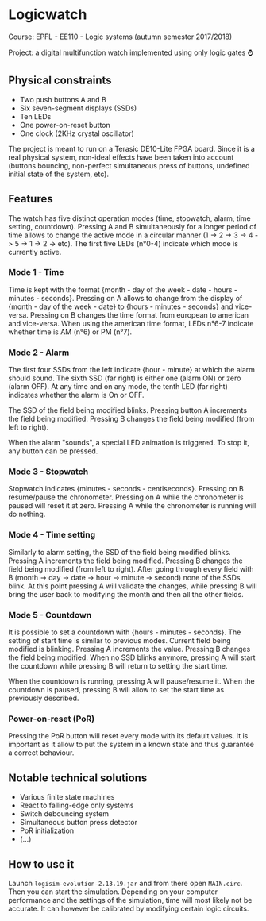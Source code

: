 # Logicwatch

Course: EPFL - EE110 - Logic systems (autumn semester 2017/2018)

Project: a digital multifunction watch implemented using only logic gates ⌚

## Physical constraints

- Two push buttons A and B
- Six seven-segment displays (SSDs)
- Ten LEDs
- One power-on-reset button
- One clock (2KHz crystal oscillator)

The project is meant to run on a Terasic DE10-Lite FPGA board. Since it is a real physical system, non-ideal effects have been taken into account (buttons bouncing, non-perfect simultaneous press of buttons, undefined initial state of the system, etc).

## Features

The watch has five distinct operation modes (time, stopwatch, alarm, time setting, countdown). Pressing A and B simultaneously for a longer period of time allows to change the active mode in a circular manner (1 -> 2 -> 3 -> 4 -> 5 -> 1 -> 2 -> etc). The first five LEDs (n°0-4) indicate which mode is currently active.

### Mode 1 - Time

Time is kept with the format {month - day of the week - date - hours - minutes - seconds}. Pressing on A allows to change from the display of {month - day of the week - date} to {hours - minutes - seconds} and vice-versa. Pressing on B changes the time format from european to american and vice-versa. When using the american time format, LEDs n°6-7 indicate whether time is AM (n°6) or PM (n°7).

### Mode 2 - Alarm

The first four SSDs from the left indicate {hour - minute} at which the alarm should sound. The sixth SSD (far right) is either one (alarm ON) or zero (alarm OFF). At any time and on any mode, the tenth LED (far right) indicates whether the alarm is On or OFF. 

The SSD of the field being modified blinks. Pressing button A increments the field being modified. Pressing B changes the field being modified (from left to right).

When the alarm "sounds", a special LED animation is triggered. To stop it, any button can be pressed.

### Mode 3 - Stopwatch

Stopwatch indicates {minutes - seconds - centiseconds}. Pressing on B resume/pause the chronometer. Pressing on A while the chronometer is paused will reset it at zero. Pressing A while the chronometer is running will do nothing.

### Mode 4 - Time setting

Similarly to alarm setting, the SSD of the field being modified blinks. Pressing A increments the field being modified. Pressing B changes the field being modified (from left to right). After going through every field with B (month -> day -> date -> hour -> minute -> second) none of the SSDs blink. At this point pressing A will validate the changes, while pressing B will bring the user back to modifying the month and then all the other fields.

### Mode 5 - Countdown

It is possible to set a countdown with {hours - minutes - seconds}. The setting of start time is similar to previous modes. Current field being modified is blinking. Pressing A increments the value. Pressing B changes the field being modified. When no SSD blinks anymore, pressing A will start the countdown while pressing B will return to setting the start time.

When the countdown is running, pressing A will pause/resume it. When the countdown is paused, pressing B will allow to set the start time as previously described.

### Power-on-reset (PoR)

Pressing the PoR button will reset every mode with its default values. It is important as it allow to put the system in a known state and thus guarantee a correct behaviour.

## Notable technical solutions

- Various finite state machines
- React to falling-edge only systems
- Switch debouncing system
- Simultaneous button press detector
- PoR initialization
- (...)

## How to use it

Launch `logisim-evolution-2.13.19.jar` and from there open `MAIN.circ`. Then you can start the simulation. Depending on your computer performance and the settings of the simulation, time will most likely not be accurate. It can however be calibrated by modifying certain logic circuits.
